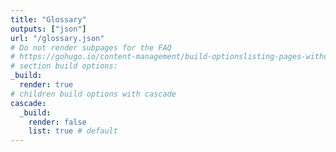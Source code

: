 ```yaml
---
title: "Glossary"
outputs: ["json"]
url: "/glossary.json"
# Do not render subpages for the FAQ
# https://gohugo.io/content-management/build-optionslisting-pages-without-publishing-them
# section build options:
_build:
  render: true
# children build options with cascade
cascade:
  _build:
    render: false
    list: true # default
---
```

